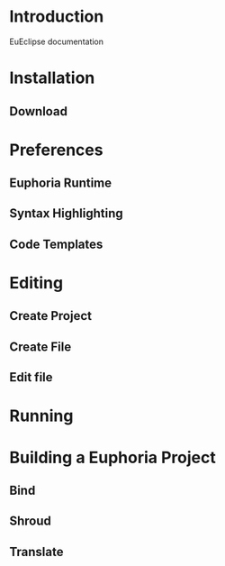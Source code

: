 # Introduction #

EuEclipse documentation


# Installation #
## Download ##
# Preferences #
## Euphoria Runtime ##
## Syntax Highlighting ##
## Code Templates ##
# Editing #
## Create Project ##
## Create File ##
## Edit file ##
# Running #
# Building a Euphoria Project #
## Bind ##
## Shroud ##
## Translate ##
